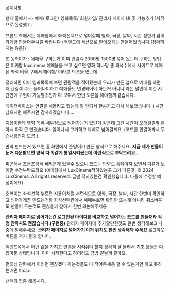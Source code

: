 공지사항

현재 홈에서 -> 예매/ 로그인/ 영화목록/ 회원가입/ 관리자 페이지 UI 및 기능추가 1차적으로 완성했고. 

프론트 측에서는 예매창에서 좌석선택으로 넘어갈때 영화, 극장, 날짜, 시간 정한거 넘어가게끔 만들어주시길 바랍니다 (백엔드에 세션으로 받아오게는 만들어뒀습니다.[정확하지는 않음])

또 동혁이가 : 예매율 구하는거 이미 관람객 2000명 1500명 넣어 놨는데 구하는 방법은 어케함 luxcinema 예매율을 보고 싶으면 영화 하나당 총 좌석수에서  사이트로 예매된 좌석 비율 구해서 해야함/ 이라고 의견을 냈는데


정리하면 이미 영화목록에 보면 관람객을 적어뒀는데 우리가 만든 앱으로 예매를 하면 저 관람객 수도 늘어나야하고 예매율도 변경되어야 하는거 아니냐 라는 말인데 이건 시간안에 구현이 가능할것인가 다 모여서 한번 토론을 해야할꺼 같습니다.

데이터베이스는 연결을 해볼려고 했는데 잘 안되서 한숨자고 다시 해보겠습니다 :) 시간 남으시면 해주시면 감사하겠습니다.... 

지용이한테 영화 목록 세부정보로 넘어가는거 있던거 같은데 그건 시간이 오래걸릴꺼 같아서 아직 못 만졌습니다. 일어나서 그거하고 데베로 넘어갈께요. (코드를 안열어봐서 무슨내용인지 모름.)

만약 만드는거 있으면 홈 화면에서 준영이가 만든 양식으로 해주세요. **지금 제가 만들어둔거 다운받으면 양식 다 똑같게 통일시켜뒀는데 이런식으로 부탁드려요..**

피곤해서 조금조금식 빼먹은게 있을수 있으니 코드는 안봐도 홈페이지 보면서 다른거 보이면 수정부탁드려요 (예매창에서 LuxCinema적혀있는곳 크기 다른것, © 2024 LuxCinema. All rights reserved. 글만 적혀있는건 확인했습니다. 나중에 수정할 예정이에요)

춘혁이는 좌석선택 누르면 지용이처럼 저런식으로 영화, 극장, 날짜, 시간 한번더 확인하고 넘어가게끔 만드는거랑 좌석선택칸에서 예매누르면 확인만 뜨는게 아니라 취소버튼도 만들어 두는것도 괜찮을꺼 같아서 한번 의논해주세용

**관리자 페이지로 넘어가는건 로그인된 아이디를 비교하고 넘어가는 코드를 만들꺼라 걱정 안하셔도 괜찮습니다.(구현중)**
관리자 페이지에 추가할만한것도 한번 생각해보고 나중에 말해주세요. **관리자 페이지로 넘어가기 이거 위치도 한번 생각해봐 주세요** 로그아웃 버튼을 저기 둘까 합니다. 

백엔드쪽에서 어떤 값을 가지고 연결을 시켜줘야 할지 정확히 잘 몰라서 기초 틀들은 다 잡아둔 상태입니다. 아마 시작한다고 하더라도 금방 끝날꺼 같아요. 

편의성 관련해서 이러면 괜찮겠다 하는것들도 다 적어두세용 할 수 있는거면 하고 못하는거면 버리고 

선택과 집중 해봅시다.
